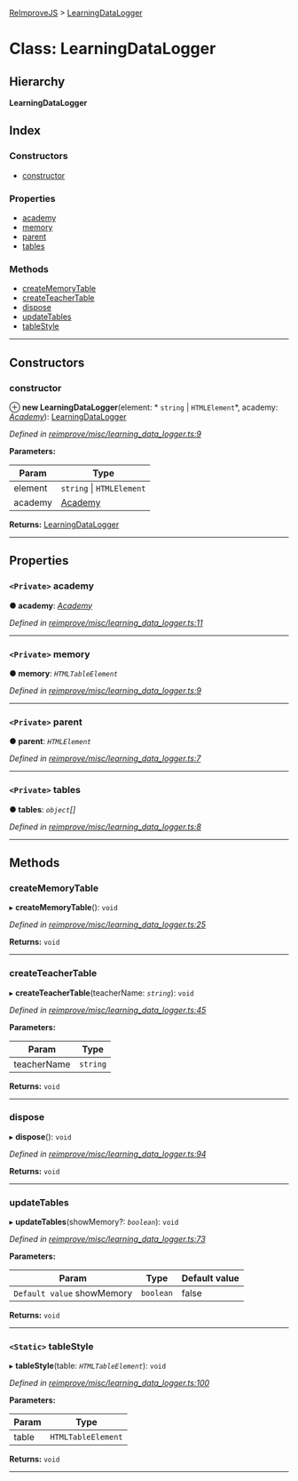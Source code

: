 [ReImproveJS](../README.md) > [LearningDataLogger](../classes/learningdatalogger.md)

# Class: LearningDataLogger

## Hierarchy

**LearningDataLogger**

## Index

### Constructors

* [constructor](learningdatalogger.md#constructor)

### Properties

* [academy](learningdatalogger.md#academy)
* [memory](learningdatalogger.md#memory)
* [parent](learningdatalogger.md#parent)
* [tables](learningdatalogger.md#tables)

### Methods

* [createMemoryTable](learningdatalogger.md#creatememorytable)
* [createTeacherTable](learningdatalogger.md#createteachertable)
* [dispose](learningdatalogger.md#dispose)
* [updateTables](learningdatalogger.md#updatetables)
* [tableStyle](learningdatalogger.md#tablestyle)

---

## Constructors

<a id="constructor"></a>

###  constructor

⊕ **new LearningDataLogger**(element: * `string` &#124; `HTMLElement`*, academy: *[Academy](academy.md)*): [LearningDataLogger](learningdatalogger.md)

*Defined in [reimprove/misc/learning_data_logger.ts:9](https://github.com/Pravez/FurnishJS/blob/b206a93/src/reimprove/misc/learning_data_logger.ts#L9)*

**Parameters:**

| Param | Type |
| ------ | ------ |
| element |  `string` &#124; `HTMLElement`|
| academy | [Academy](academy.md) |

**Returns:** [LearningDataLogger](learningdatalogger.md)

___

## Properties

<a id="academy"></a>

### `<Private>` academy

**● academy**: *[Academy](academy.md)*

*Defined in [reimprove/misc/learning_data_logger.ts:11](https://github.com/Pravez/FurnishJS/blob/b206a93/src/reimprove/misc/learning_data_logger.ts#L11)*

___
<a id="memory"></a>

### `<Private>` memory

**● memory**: *`HTMLTableElement`*

*Defined in [reimprove/misc/learning_data_logger.ts:9](https://github.com/Pravez/FurnishJS/blob/b206a93/src/reimprove/misc/learning_data_logger.ts#L9)*

___
<a id="parent"></a>

### `<Private>` parent

**● parent**: *`HTMLElement`*

*Defined in [reimprove/misc/learning_data_logger.ts:7](https://github.com/Pravez/FurnishJS/blob/b206a93/src/reimprove/misc/learning_data_logger.ts#L7)*

___
<a id="tables"></a>

### `<Private>` tables

**● tables**: *`object`[]*

*Defined in [reimprove/misc/learning_data_logger.ts:8](https://github.com/Pravez/FurnishJS/blob/b206a93/src/reimprove/misc/learning_data_logger.ts#L8)*

___

## Methods

<a id="creatememorytable"></a>

###  createMemoryTable

▸ **createMemoryTable**(): `void`

*Defined in [reimprove/misc/learning_data_logger.ts:25](https://github.com/Pravez/FurnishJS/blob/b206a93/src/reimprove/misc/learning_data_logger.ts#L25)*

**Returns:** `void`

___
<a id="createteachertable"></a>

###  createTeacherTable

▸ **createTeacherTable**(teacherName: *`string`*): `void`

*Defined in [reimprove/misc/learning_data_logger.ts:45](https://github.com/Pravez/FurnishJS/blob/b206a93/src/reimprove/misc/learning_data_logger.ts#L45)*

**Parameters:**

| Param | Type |
| ------ | ------ |
| teacherName | `string` |

**Returns:** `void`

___
<a id="dispose"></a>

###  dispose

▸ **dispose**(): `void`

*Defined in [reimprove/misc/learning_data_logger.ts:94](https://github.com/Pravez/FurnishJS/blob/b206a93/src/reimprove/misc/learning_data_logger.ts#L94)*

**Returns:** `void`

___
<a id="updatetables"></a>

###  updateTables

▸ **updateTables**(showMemory?: *`boolean`*): `void`

*Defined in [reimprove/misc/learning_data_logger.ts:73](https://github.com/Pravez/FurnishJS/blob/b206a93/src/reimprove/misc/learning_data_logger.ts#L73)*

**Parameters:**

| Param | Type | Default value |
| ------ | ------ | ------ |
| `Default value` showMemory | `boolean` | false |

**Returns:** `void`

___
<a id="tablestyle"></a>

### `<Static>` tableStyle

▸ **tableStyle**(table: *`HTMLTableElement`*): `void`

*Defined in [reimprove/misc/learning_data_logger.ts:100](https://github.com/Pravez/FurnishJS/blob/b206a93/src/reimprove/misc/learning_data_logger.ts#L100)*

**Parameters:**

| Param | Type |
| ------ | ------ |
| table | `HTMLTableElement` |

**Returns:** `void`

___


